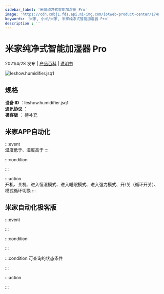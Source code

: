 ```yaml
---
sidebar_label: '米家纯净式智能加湿器 Pro'
image: 'https://cdn.cnbj1.fds.api.mi-img.com/iotweb-product-center/174a1dd784b331ca251794d036ac2855_产品拟物图2.png?GalaxyAccessKeyId=AKVGLQWBOVIRQ3XLEW&Expires=9223372036854775807&Signature=53owiFi0yg3d66tLogQK2hsTRpA='
keywords: '米家, 小米/米家, 米家纯净式智能加湿器 Pro'
description : ''
---
```

# 米家纯净式智能加湿器 Pro

2021/4/28 发布 | [产品百科](https://home.mi.com/webapp/content/baike/product/index.html?model=leshow.humidifier.jsq1/) | [说明书](https://home.mi.com/views/introduction.html?model=leshow.humidifier.jsq1&region=cn)

![leshow.humidifier.jsq1](https://cdn.cnbj1.fds.api.mi-img.com/iotweb-product-center/174a1dd784b331ca251794d036ac2855_产品拟物图2.png?GalaxyAccessKeyId=AKVGLQWBOVIRQ3XLEW&Expires=9223372036854775807&Signature=53owiFi0yg3d66tLogQK2hsTRpA=)

## 规格  
> 
**设备 ID** ：leshow.humidifier.jsq1  
**通讯协议** ：  
**极客版**  ： 待补充 


## 米家APP自动化  

:::event  
湿度低于、湿度高于
:::

:::condition  

:::

:::action   
开机、关机、进入恒湿模式、进入睡眠模式、进入强力模式、开/关（循环开关）、模式循环切换
:::

## 米家自动化极客版  

:::event  

:::

:::condition  

:::

:::condition 可查询的状态条件  

:::

:::action  

:::

        
